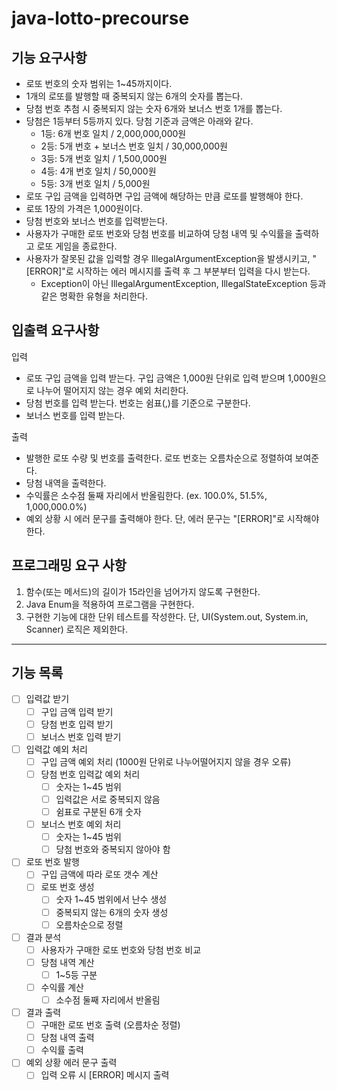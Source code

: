 # java-lotto-precourse

## 기능 요구사항

- 로또 번호의 숫자 범위는 1~45까지이다.
- 1개의 로또를 발행할 때 중복되지 않는 6개의 숫자를 뽑는다.
- 당첨 번호 추첨 시 중복되지 않는 숫자 6개와 보너스 번호 1개를 뽑는다.
- 당첨은 1등부터 5등까지 있다. 당첨 기준과 금액은 아래와 같다.
  - 1등: 6개 번호 일치 / 2,000,000,000원
  - 2등: 5개 번호 + 보너스 번호 일치 / 30,000,000원
  - 3등: 5개 번호 일치 / 1,500,000원
  - 4등: 4개 번호 일치 / 50,000원
  - 5등: 3개 번호 일치 / 5,000원
- 로또 구입 금액을 입력하면 구입 금액에 해당하는 만큼 로또를 발행해야 한다.
- 로또 1장의 가격은 1,000원이다.
- 당첨 번호와 보너스 번호를 입력받는다.
- 사용자가 구매한 로또 번호와 당첨 번호를 비교하여 당첨 내역 및 수익률을 출력하고 로또 게임을 종료한다.
- 사용자가 잘못된 값을 입력할 경우 IllegalArgumentException을 발생시키고, "[ERROR]"로 시작하는 에러 메시지를 출력 후 그 부분부터 입력을 다시 받는다.
  - Exception이 아닌 IllegalArgumentException, IllegalStateException 등과 같은 명확한 유형을 처리한다.


## 입출력 요구사항

입력

- 로또 구입 금액을 입력 받는다. 구입 금액은 1,000원 단위로 입력 받으며 1,000원으로 나누어 떨어지지 않는 경우 예외 처리한다.
- 당첨 번호를 입력 받는다. 번호는 쉼표(,)를 기준으로 구분한다.
- 보너스 번호를 입력 받는다.

출력

- 발행한 로또 수량 및 번호를 출력한다. 로또 번호는 오름차순으로 정렬하여 보여준다.
- 당첨 내역을 출력한다.
- 수익률은 소수점 둘째 자리에서 반올림한다. (ex. 100.0%, 51.5%, 1,000,000.0%)
- 예외 상황 시 에러 문구를 출력해야 한다. 단, 에러 문구는 "[ERROR]"로 시작해야 한다.

## 프로그래밍 요구 사항

1. 함수(또는 메서드)의 길이가 15라인을 넘어가지 않도록 구현한다.
2. Java Enum을 적용하여 프로그램을 구현한다.
3. 구현한 기능에 대한 단위 테스트를 작성한다. 단, UI(System.out, System.in, Scanner) 로직은 제외한다.


----------------------

## 기능 목록

- [ ] 입력값 받기
  - [ ] 구입 금액 입력 받기
  - [ ] 당첨 번호 입력 받기
  - [ ] 보너스 번호 입력 받기

- [ ] 입력값 예외 처리
  - [ ] 구입 금액 예외 처리 (1000원 단위로 나누어떨어지지 않을 경우 오류)
  - [ ] 당첨 번호 입력값 예외 처리
    - [ ] 숫자는 1~45 범위
    - [ ] 입력값은 서로 중복되지 않음
    - [ ] 쉼표로 구분된 6개 숫자
  - [ ] 보너스 번호 예외 처리
    - [ ] 숫자는 1~45 범위
    - [ ] 당첨 번호와 중복되지 않아야 함

- [ ] 로또 번호 발행
  - [ ] 구입 금액에 따라 로또 갯수 계산
  - [ ] 로또 번호 생성
    - [ ] 숫자 1~45 범위에서 난수 생성
    - [ ] 중복되지 않는 6개의 숫자 생성
    - [ ] 오름차순으로 정렬

- [ ] 결과 분석
  - [ ] 사용자가 구매한 로또 번호와 당첨 번호 비교
  - [ ] 당첨 내역 계산
    - [ ] 1~5등 구분
  - [ ] 수익률 계산
    - [ ] 소수점 둘째 자리에서 반올림

- [ ] 결과 출력
  - [ ] 구매한 로또 번호 출력 (오름차순 정렬)
  - [ ] 당첨 내역 출력
  - [ ] 수익률 출력

- [ ] 예외 상황 에러 문구 출력
  - [ ] 입력 오류 시 [ERROR] 메시지 출력
